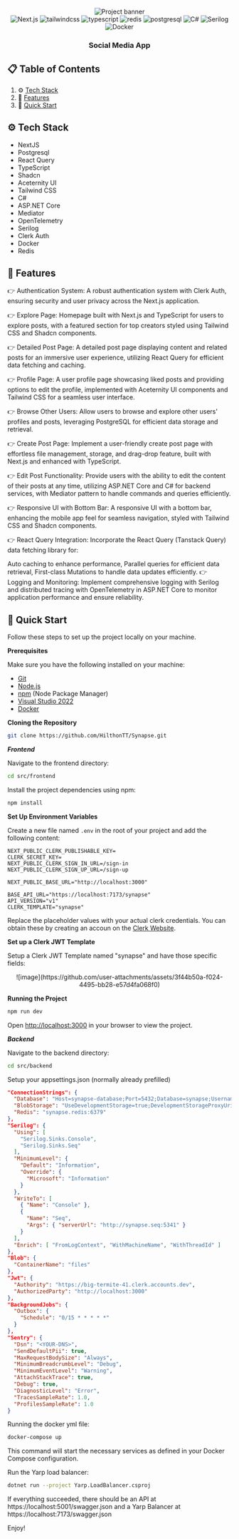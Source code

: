 
<div align="center">
  <br />
  <img src="https://github.com/user-attachments/assets/a46953ad-6b84-425a-8ff0-6bf058b1f78a" alt="Project banner"/>
  <br />

  <div>
    <img src="https://img.shields.io/badge/Next.js-%23000000.svg?style=for-the-badge&logo=nextdotjs&logoColor=white" alt="Next.js" />
    <img src="https://img.shields.io/badge/-Tailwind_CSS-black?style=for-the-badge&logoColor=white&logo=tailwindcss&color=06B6D4" alt="tailwindcss" />
    <img src="https://img.shields.io/badge/-Typescript-black?style=for-the-badge&logoColor=white&logo=typescript&color=3178C6" alt="typescript" />
    <img src="https://img.shields.io/badge/Redis-%23DC382D.svg?style=for-the-badge&logo=redis&logoColor=white" alt="redis" />
    <img src="https://img.shields.io/badge/PostgreSQL-%23336791.svg?style=for-the-badge&logo=postgresql&logoColor=white" alt="postgresql" />
    <img src="https://img.shields.io/badge/C%23-%23239120.svg?style=for-the-badge&logo=c-sharp&logoColor=white" alt="C#" />
    <img src="https://img.shields.io/badge/Serilog-%230D5D90.svg?style=for-the-badge&logo=serilog&logoColor=white" alt="Serilog" />
    <img src="https://img.shields.io/badge/Docker-%230db7ed.svg?style=for-the-badge&logo=docker&logoColor=white" alt="Docker" />
  </div>

  <h3 align="center">Social Media App</h3>
  
</div>

## 📋 <a name="table">Table of Contents</a>

1. ⚙️ [Tech Stack](#tech-stack)
2. 🔋 [Features](#features)
3. 🤸 [Quick Start](#quick-start)

## <a name="tech-stack">⚙️ Tech Stack</a>

- NextJS
- Postgresql
- React Query
- TypeScript
- Shadcn
- Aceternity UI
- Tailwind CSS
- C#
- ASP.NET Core
- Mediator
- OpenTelemetry
- Serilog
- Clerk Auth
- Docker
- Redis

## <a name="features">🔋 Features</a>

👉 Authentication System: A robust authentication system with Clerk Auth, ensuring security and user privacy across the Next.js application.

👉 Explore Page: Homepage built with Next.js and TypeScript for users to explore posts, with a featured section for top creators styled using Tailwind CSS and Shadcn components.

👉 Detailed Post Page: A detailed post page displaying content and related posts for an immersive user experience, utilizing React Query for efficient data fetching and caching.

👉 Profile Page: A user profile page showcasing liked posts and providing options to edit the profile, implemented with Aceternity UI components and Tailwind CSS for a seamless user interface.

👉 Browse Other Users: Allow users to browse and explore other users' profiles and posts, leveraging PostgreSQL for efficient data storage and retrieval.

👉 Create Post Page: Implement a user-friendly create post page with effortless file management, storage, and drag-drop feature, built with Next.js and enhanced with TypeScript.

👉 Edit Post Functionality: Provide users with the ability to edit the content of their posts at any time, utilizing ASP.NET Core and C# for backend services, with Mediator pattern to handle commands and queries efficiently.

👉 Responsive UI with Bottom Bar: A responsive UI with a bottom bar, enhancing the mobile app feel for seamless navigation, styled with Tailwind CSS and Shadcn components.

👉 React Query Integration: Incorporate the React Query (Tanstack Query) data fetching library for:

Auto caching to enhance performance,
Parallel queries for efficient data retrieval,
First-class Mutations to handle data updates efficiently.
👉 Logging and Monitoring: Implement comprehensive logging with Serilog and distributed tracing with OpenTelemetry in ASP.NET Core to monitor application performance and ensure reliability.

## <a name="quick-start">🤸 Quick Start</a>

Follow these steps to set up the project locally on your machine.

**Prerequisites**

Make sure you have the following installed on your machine:

- [Git](https://git-scm.com/)
- [Node.js](https://nodejs.org/en)
- [npm](https://www.npmjs.com/) (Node Package Manager)
- [Visual Studio 2022](https://visualstudio.microsoft.com/vs/)
- [Docker](https://www.docker.com/)

**Cloning the Repository**

```bash
git clone https://github.com/HilthonTT/Synapse.git
```

***Frontend***

Navigate to the frontend directory:

```bash
cd src/frontend
```

Install the project dependencies using npm:

```bash
npm install
```

**Set Up Environment Variables**

Create a new file named `.env` in the root of your project and add the following content:

```env
NEXT_PUBLIC_CLERK_PUBLISHABLE_KEY=
CLERK_SECRET_KEY=
NEXT_PUBLIC_CLERK_SIGN_IN_URL=/sign-in
NEXT_PUBLIC_CLERK_SIGN_UP_URL=/sign-up

NEXT_PUBLIC_BASE_URL="http://localhost:3000"

BASE_API_URL="https://localhost:7173/synapse"
API_VERSION="v1"
CLERK_TEMPLATE="synapse"
```

Replace the placeholder values with your actual clerk credentials. You can obtain these by creating an accoun on the [Clerk Website](https://clerk.com).

**Set up a Clerk JWT Template**

Setup a Clerk JWT Template named "synapse" and have those specific fields:

<div align="center">
  ![image](https://github.com/user-attachments/assets/3f44b50a-f024-4495-bb28-e57d4fa068f0)
</div>

**Running the Project**

```bash
npm run dev
```

Open [http://localhost:3000](http://localhost:3000) in your browser to view the project.

***Backend***

Navigate to the backend directory:

```bash
cd src/backend
```

Setup your appsettings.json (normally already prefilled)

```appsetings.json
"ConnectionStrings": {
  "Database": "Host=synapse-database;Port=5432;Database=synapse;Username=postgres;Password=postgres;Include Error Detail=true",
  "BlobStorage": "UseDevelopmentStorage=true;DevelopmentStorageProxyUri=http://synapse-blob-storage;",
  "Redis": "synapse.redis:6379"
},
"Serilog": {
  "Using": [
    "Serilog.Sinks.Console",
    "Serilog.Sinks.Seq"
  ],
  "MinimumLevel": {
    "Default": "Information",
    "Override": {
      "Microsoft": "Information"
    }
  },
  "WriteTo": [
    { "Name": "Console" },
    {
      "Name": "Seq",
      "Args": { "serverUrl": "http://synapse.seq:5341" }
    }
  ],
  "Enrich": [ "FromLogContext", "WithMachineName", "WithThreadId" ]
},
"Blob": {
  "ContainerName": "files"
},
"Jwt": {
  "Authority": "https://big-termite-41.clerk.accounts.dev",
  "AuthorizedParty": "http://localhost:3000"
},
"BackgroundJobs": {
  "Outbox": {
    "Schedule": "0/15 * * * * *"
  }
},
"Sentry": {
  "Dsn": "<YOUR-DNS>",
  "SendDefaultPii": true,
  "MaxRequestBodySize": "Always",
  "MinimumBreadcrumbLevel": "Debug",
  "MinimumEventLevel": "Warning",
  "AttachStackTrace": true,
  "Debug": true,
  "DiagnosticLevel": "Error",
  "TracesSampleRate": 1.0,
  "ProfilesSampleRate": 1.0
}
```

Running the docker yml file:

```bash
docker-compose up
```

This command will start the necessary services as defined in your Docker Compose configuration.

Run the Yarp load balancer:

```bash
dotnet run --project Yarp.LoadBalancer.csproj
```

If everything succeeded, there should be an API at https://localhost:5001/swagger.json and a Yarp Balancer at https://localhost:7173/swagger.json

Enjoy!
